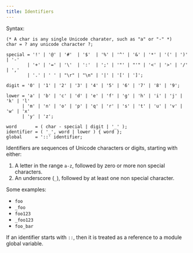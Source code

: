 ```yaml
---
title: Identifiers
---
```

<!-- vale off -->

Syntax:

```ebnf
(* A char is any single Unicode charater, such as "a" or "-" *)
char = ? any unicode character ?;

special = '!' | '@' | '#'  | '$'  | '%' | '^' | '&' | '*' | '(' | ')' | '-'
        | '+' | '=' | '\'  | ':'  | ';' | '"' | "'" | '<' | '>' | '/' | ','
        | '.' | ' ' | "\r" | "\n" | '|' | '[' | ']';

digit = '0' | '1' | '2' | '3' | '4' | '5' | '6' | '7' | '8' | '9';

lower = 'a' | 'b' | 'c' | 'd' | 'e' | 'f' | 'g' | 'h' | 'i' | 'j' | 'k' | 'l'
      | 'm' | 'n' | 'o' | 'p' | 'q' | 'r' | 's' | 't' | 'u' | 'v' | 'w' | 'x'
      | 'y' | 'z';

word       = ( char - special | digit | '_' );
identifier = ( '_', word | lower ) { word };
global     = '::' identifier;
```

Identifiers are sequences of Unicode characters or digits, starting with
either:

1. A letter in the range `a-z`, followed by zero or more non special characters.
1. An underscore (`_`), followed by at least one non special character.

Some examples:

* `foo`
* `_foo`
* `foo123`
* `_foo123`
* `foo_bar`

If an identifier starts with `::`, then it is treated as a reference to a module
global variable.
